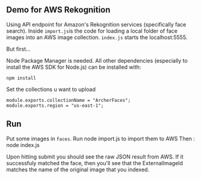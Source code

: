 
## Demo for AWS Rekognition

Using API endpoint for Amazon's Rekognition services (specifically face search). Inside `import.js`is the code for loading a local folder of face images into an AWS image collection. `index.js` starts the localhost:5555.

But first...


Node Package Manager is needed. All other
dependencies (especially to install the AWS SDK for Node.js) can be installed with:

    npm install



Set the collections u want to upload

    module.exports.collectionName = "ArcherFaces";
    module.exports.region = "us-east-1";

## Run

Put some images in `faces`. Run node import.js to import them to AWS Then : node index.js

Upon hitting submit you should see the raw JSON result from AWS. If it successfuly matched the face, then you'll see that the ExternalImageId matches the name of the original image that you indexed.

